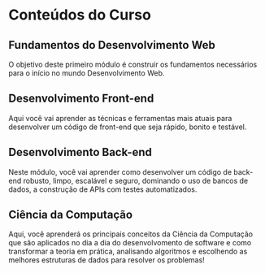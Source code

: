 # Conteúdos do Curso

## Fundamentos do Desenvolvimento Web
O objetivo deste primeiro módulo é construir os fundamentos necessários para o início no mundo Desenvolvimento Web.

## Desenvolvimento Front-end
Aqui você vai aprender as técnicas e ferramentas mais atuais para desenvolver um código de front-end que seja rápido, bonito e testável.

## Desenvolvimento Back-end
Neste módulo, você vai aprender como desenvolver um código de back-end robusto, limpo, escalável e seguro, dominando o uso de bancos de dados, a construção de APIs com testes automatizados.

## Ciência da Computação
Aqui, você aprenderá os principais conceitos da Ciência da Computação que são aplicados no dia a dia do desenvolvomento de software e como transformar a teoria em prática, analisando algoritmos e escolhendo as melhores estruturas de dados para resolver os problemas!